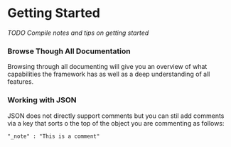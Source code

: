 # Getting Started

_TODO Compile notes and tips on getting started_

### Browse Though All Documentation

Browsing through all documenting will give you an overview of what capabilities the framework has as well as a deep understanding of all features.

### Working with JSON

JSON does not directly support comments but you can stil add comments via a key that sorts o the top of the object you are commenting as follows:

 `"_note" : "This is a comment"`

